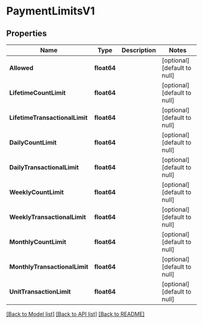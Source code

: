 # PaymentLimitsV1

## Properties
Name | Type | Description | Notes
------------ | ------------- | ------------- | -------------
**Allowed** | **float64** |  | [optional] [default to null]
**LifetimeCountLimit** | **float64** |  | [optional] [default to null]
**LifetimeTransactionalLimit** | **float64** |  | [optional] [default to null]
**DailyCountLimit** | **float64** |  | [optional] [default to null]
**DailyTransactionalLimit** | **float64** |  | [optional] [default to null]
**WeeklyCountLimit** | **float64** |  | [optional] [default to null]
**WeeklyTransactionalLimit** | **float64** |  | [optional] [default to null]
**MonthlyCountLimit** | **float64** |  | [optional] [default to null]
**MonthlyTransactionalLimit** | **float64** |  | [optional] [default to null]
**UnitTransactionLimit** | **float64** |  | [optional] [default to null]

[[Back to Model list]](../README.md#documentation-for-models) [[Back to API list]](../README.md#documentation-for-api-endpoints) [[Back to README]](../README.md)

